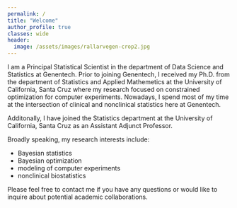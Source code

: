```yaml
---
permalink: /
title: "Welcome"
author_profile: true
classes: wide
header:
  image: /assets/images/rallarvegen-crop2.jpg
---
```


I am a Principal Statistical Scientist in the department of Data Science and Statistics at Genentech. Prior to joining Genentech, I received my Ph.D. from the department of Statistics and Applied Mathemetics at the University of California, Santa Cruz where my research focused on constrained optimization for computer experiments. Nowadays, I spend most of my time at the intersection of clinical and nonclinical statistics here at Genentech.

Additonally, I have joined the Statistics department at the University of California, Santa Cruz as an Assistant Adjunct Professor. 

Broadly speaking, my research interests include:
- Bayesian statistics
- Bayesian optimization
- modeling of computer experiments
- nonclinical biostatistics

Please feel free to contact me if you have any questions or would like to inquire about potential academic collaborations.
